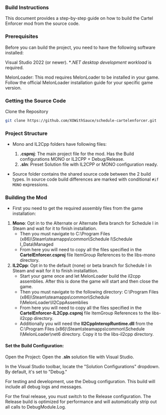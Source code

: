 ### Build Instructions
This document provides a step-by-step guide on how to build the Cartel Enforcer mod from the source code.

### Prerequisites
Before you can build the project, you need to have the following software installed:

Visual Studio 2022 (or newer). **.NET desktop development workload* is required.

MelonLoader: This mod requires MelonLoader to be installed in your game. Follow the official MelonLoader installation guide for your specific game version.

### Getting the Source Code

Clone the Repository

```bash
git clone https://github.com/XOWithSauce/schedule-cartelenforcer.git
```

### Project Structure

- Mono and IL2Cpp folders have following files:
    1. **.csproj**: The main project file for the mod. Has the Build configurations MONO or IL2CPP + Debug/Release.
    2. **.sln**: Preset Solution file with IL2CPP or MONO configuration ready.

- Source folder contains the shared source code between the 2 build types. In source code build differences are marked with conditional `#if MONO` expressions.

### Building the Mod

- First you need to get the required assembly files from the game installation:
1. **Mono**: Opt in to the Alternate or Alternate Beta branch for Schedule I in Steam and wait for it to finish installation.
    - Then you must navigate to C:\Program Files (x86)\Steam\steamapps\common\Schedule I\Schedule I_Data\Managed
    - From here you will need to copy all the files specified in the **CartelEnforcer.csproj** file ItemGroup References to the libs-mono directory.
2. **IL2Cpp**: Opt in to the default (none) or beta branch for Schedule I in Steam and wait for it to finish installattion.
    - Start your game once and let MelonLoader build the il2cpp assemblies. After this is done the game will start and then close the game.
    - Then you must navigate to the following directory: C:\Program Files (x86)\Steam\steamapps\common\Schedule I\MelonLoader\Il2CppAssemblies
    - From here you will need to copy all the files specified in the **CartelEnforcer-IL2Cpp.csproj** file ItemGroup References to the libs-il2cpp directory.
    - Additionally you will need the **Il2CppInteropRuntime.dll** from the C:\Program Files (x86)\Steam\steamapps\common\Schedule I\MelonLoader\net6 directory. Copy it to the libs-il2cpp directory.


#### Set the Build Configuration:

Open the Project: Open the **.sln** solution file with Visual Studio.

In the Visual Studio toolbar, locate the "Solution Configurations" dropdown. By default, it's set to "Debug."

For testing and development, use the Debug configuration. This build will include all debug logs and messages.

For the final release, you must switch to the Release configuration. The Release build is optimized for performance and will automatically strip out all calls to DebugModule.Log.


